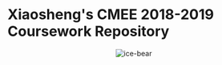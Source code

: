 # Xiaosheng's CMEE 2018-2019 Coursework Repository

<center>

![ice-bear](https://vignette.wikia.nocookie.net/webarebears/images/3/37/Ice_bear.png/revision/latest/scale-to-width-down/350?cb=20160619204008)

</center>
